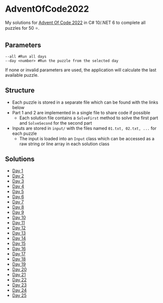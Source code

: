 # AdventOfCode2022
My solutions for [Advent Of Code 2022](https://adventofcode.com/2022) in C# 10/.NET 6 to complete all puzzles for 50 ⭐.

## Parameters
```
--all #Run all days
--day <number> #Run the puzzle from the selected day
```
If none or invalid parameters are used, the application will calculate the last available puzzle.

## Structure
- Each puzzle is stored in a separate file which can be found with the links below
- Part 1 and 2 are implemented in a single file to share code if possible
  - Each solution file contains a `SolveFirst` method to solve the first part and `SolveSecond` for the second part
- Inputs are stored in `input/` with the files named `01.txt, 02.txt, ...` for each puzzle
  - The input is loaded into an `Input` class which can be accessed as a raw string or line array in each solution class

## Solutions
- [Day 1](src/day01.cs)
- [Day 2](src/day02.cs)
- [Day 3](src/day03.cs)
- [Day 4](src/day04.cs)
- [Day 5](src/day05.cs)
- [Day 6](src/day06.cs)
- [Day 7](src/day07.cs)
- [Day 8](src/day08.cs)
- [Day 9](src/day09.cs)
- [Day 10](src/day10.cs)
- [Day 11](src/day11.cs)
- [Day 12](src/day12.cs)
- [Day 13](src/day13.cs)
- [Day 14](src/day14.cs)
- [Day 15](src/day15.cs)
- [Day 16](src/day16.cs)
- [Day 17](src/day17.cs)
- [Day 18](src/day18.cs)
- [Day 19](src/day19.cs)
- [Day 20](src/day20.cs)
- [Day 21](src/day21.cs)
- [Day 22](src/day22.cs)
- [Day 23](src/day23.cs)
- [Day 24](src/day24.cs)
- [Day 25](src/day25.cs)